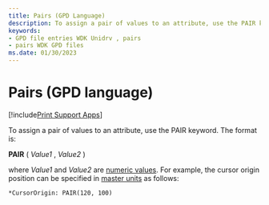 ```yaml
---
title: Pairs (GPD Language)
description: To assign a pair of values to an attribute, use the PAIR keyword.
keywords:
- GPD file entries WDK Unidrv , pairs
- pairs WDK GPD files
ms.date: 01/30/2023
---
```


# Pairs (GPD language)

[!include[Print Support Apps](../includes/print-support-apps.md)]

To assign a pair of values to an attribute, use the PAIR keyword. The format is:

**PAIR** ( *Value1* , *Value2* )

where *Value1* and *Value2* are [numeric values](numeric-values.md). For example, the cursor origin position can be specified in [master units](master-units.md) as follows:

```GPD
*CursorOrigin: PAIR(120, 100)
```
